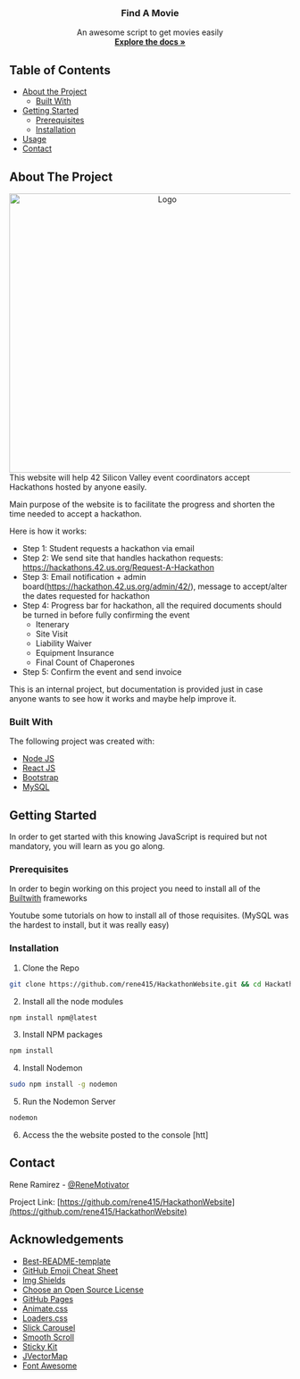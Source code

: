 <!-- PROJECT LOGO -->
<br />
<p align="center">
  <h3 align="center">Find A Movie</h3>

  <p align="center">
    An awesome script to get movies easily
    <br />
    <a href="https://github.com/rene415/movieFinder"><strong>Explore the docs »</strong></a>
    <br />
  </p>
</p>



<!--TABLE OF CONTENTS-->
## Table of Contents

* [About the Project](#about-the-project)
  * [Built With](#built-with)
* [Getting Started](#getting-started)
  * [Prerequisites](#prerequisites)
  * [Installation](#installation)
* [Usage](#usage)
* [Contact](#contact)


<!-- ABOUT THE PROJECT -->
## About The Project
<div align="center">
  <img src="screenshot.png" alt="Logo" width="550" height="500">
</div>
This website will help 42 Silicon Valley event coordinators accept Hackathons hosted by anyone easily.

Main purpose of the website is to facilitate the progress and shorten the time needed to accept a hackathon.

Here is how it works: 
* Step 1: Student requests a hackathon via email
* Step 2: We send site that handles hackathon requests: https://hackathons.42.us.org/Request-A-Hackathon
* Step 3: Email notification + admin board(https://hackathon.42.us.org/admin/42/), message to accept/alter the dates requested for hackathon
* Step 4: Progress bar for hackathon, all the required documents should be turned in before fully confirming the event
    * Itenerary
    * Site Visit
    * Liability Waiver
    * Equipment Insurance
    * Final Count of Chaperones
* Step 5: Confirm the event and send invoice

This is an internal project, but documentation is provided just in case anyone wants to see how it works and maybe help improve it. 

### Built With
The following project was created with:
* [Node JS](https://nodejs.org)
* [React JS](https://reactjs.org)
* [Bootstrap](https://getbootstrap.com)
* [MySQL](http://mysql.com)


<!-- GETTING STARTED -->
## Getting Started

In order to get started with this knowing JavaScript is required but not mandatory, you will learn as you go along.

### Prerequisites

In order to begin working on this project you need to install all of the [Builtwith](#built-with) frameworks

Youtube some tutorials on how to install all of those requisites. (MySQL was the hardest to install, but it was really easy)

### Installation
1. Clone the Repo
```sh
git clone https://github.com/rene415/HackathonWebsite.git && cd HackathonWebsite

```
2. Install all the node modules
```sh
npm install npm@latest
```
3. Install NPM packages
```sh
npm install
```
4. Install Nodemon
```sh
sudo npm install -g nodemon
```
5. Run the Nodemon Server
```sh
nodemon
```
6. Access the the website posted to the console
[htt]

<!-- USAGE EXAMPLES --
## Usage

Use this space to show useful examples of how a project can be used. Additional screenshots, code examples and demos work well in this space. You may also link to more resources.

_For more examples, please refer to the [Documentation](https://example.com)_



<!-- CONTRIBUTING --
## Contributing

Contributions are what make the open source community such an amazing place to be learn, inspire, and create. Any contributions you make are **greatly appreciated**.

1. Fork the Project
2. Create your Feature Branch (`git checkout -b feature/AmazingFeature`)
3. Commit your Changes (`git commit -m 'Add some AmazingFeature`)
4. Push to the Branch (`git push origin feature/AmazingFeature`)
5. Open a Pull Request



<!-- LICENSE --
## License

Distributed under the MIT License. See `LICENSE` for more information.



<!-- CONTACT -->
## Contact

Rene Ramirez - [@ReneMotivator](https://twitter.com/ReneMotivator)

Project Link: [https://github.com/rene415/HackathonWebsite](https://github.com/rene415/HackathonWebsite)



<!-- ACKNOWLEDGEMENTS -->
## Acknowledgements
* [Best-README-template](https://github.com/othneildrew/Best-README-Template)
* [GitHub Emoji Cheat Sheet](https://www.webpagefx.com/tools/emoji-cheat-sheet)
* [Img Shields](https://shields.io)
* [Choose an Open Source License](https://choosealicense.com)
* [GitHub Pages](https://pages.github.com)
* [Animate.css](https://daneden.github.io/animate.css)
* [Loaders.css](https://connoratherton.com/loaders)
* [Slick Carousel](https://kenwheeler.github.io/slick)
* [Smooth Scroll](https://github.com/cferdinandi/smooth-scroll)
* [Sticky Kit](http://leafo.net/sticky-kit)
* [JVectorMap](http://jvectormap.com)
* [Font Awesome](https://fontawesome.com)